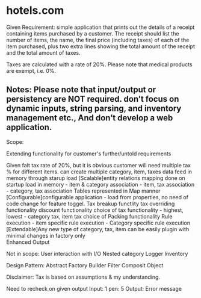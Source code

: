 # hotels.com


Given Requirement:
simple application that prints out the details of a receipt containing items purchased by a customer. The receipt should list the number of items, the name, the final price (including taxes) of each of the item purchased, plus two extra lines showing the total amount of the receipt and the total amount of taxes.

Taxes are calculated with a rate of 20%. Please note that medical products are exempt, i.e. 0%.


Notes: 
Please note that input/output or persistency are NOT required.
don’t focus on dynamic inputs, string parsing, and inventory management etc., And don’t develop a web application.
----------------------------------------------------------------------------------------------------------------
Scope:

Extending functionality for customer's further/untold requirements

Given falt tax rate of 20%, but it is obvious customer will need multiple tax % for different items.
can create multiple category, item, taxes
data feed in memory through starup load
[Scalable]entity relations mapping done on startup load in memory
	- item & category association
	- item, tax association
	- category, tax association
Tables represented in Map manner
[Configurable]configurable application
	- load from properties, no need of code change for feature toggel.
Tax breakup functlity
tax overriding functionality
discount functionality
choice of tax functionality
	- highest, lowest
	- category tax, item tax
choice of Packing functionality
Rule execution
	- item specific rule execution
	- Category specific rule execution
[Extendable]Any new type of category, tax, item can be easily plugin with minimal changes in factory only  
Enhanced Output

Not in scope:
User interaction with I/O
Nested category
Logger
Inventory

Design Pattern:
Abstract Factory
Builder
Filter
Composit Object


Disclaimer: 
Tax is based on assumptions & my understanding.

Need to recheck on given output 
Input: 
1 pen: 5
Output: 
Error message